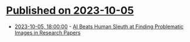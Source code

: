 # [Published on 2023-10-05](index.md)

* [2023-10-05, 18:00:00](https://slashdot.org/story/23/10/05/1544256/ai-beats-human-sleuth-at-finding-problematic-images-in-research-papers?utm_source=rss1.0mainlinkanon&utm_medium=feed) - [AI Beats Human Sleuth at Finding Problematic Images in Research Papers](https://slashdot.org/story/23/10/05/1544256/ai-beats-human-sleuth-at-finding-problematic-images-in-research-papers?utm_source=rss1.0mainlinkanon&utm_medium=feed)
